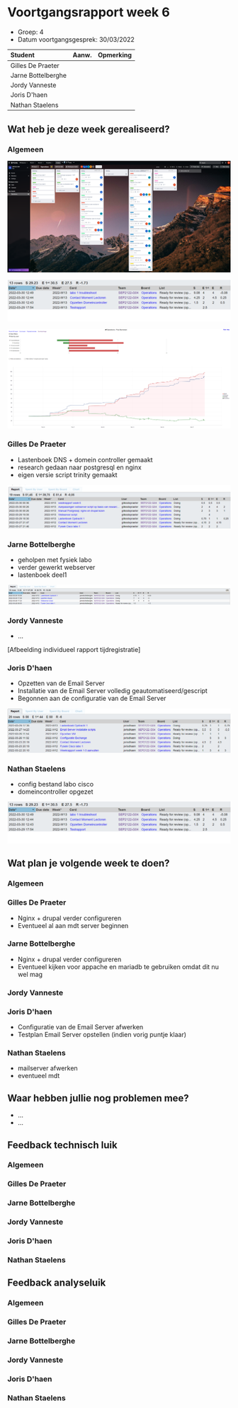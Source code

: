 # Voortgangsrapport week 6

* Groep: 4 
* Datum voortgangsgesprek: 30/03/2022

| Student            | Aanw. | Opmerking |
| :----------------- | :---- | :-------- |
| Gilles De Praeter  |       |           |
| Jarne Bottelberghe |       |           |
| Jordy Vanneste     |       |           |
| Joris D'haen       |       |           |
| Nathan Staelens    |       |           |

## Wat heb je deze week gerealiseerd?

### Algemeen

![Kanban](./Images/Algemeen/W06_KanBan.png)

![Operations](./Images/Algemeen/W06_Operations.png)

![Report](./Images/Algemeen/W06_Report.png)

### Gilles De Praeter

* Lastenboek DNS + domein controller gemaakt
* research gedaan naar postgresql en nginx
* eigen versie script trinity gemaakt

![Report Gilles](./Images/GillesDePraeter/W06_tijdGilles.png)

### Jarne Bottelberghe

* geholpen met fysiek labo
* verder gewerkt webserver
* lastenboek deel1

![](Images/JarneBottelberghe/W6TabelSpend.png)

### Jordy Vanneste

* ...

[Afbeelding individueel rapport tijdregistratie]

### Joris D'haen

* Opzetten van de Email Server
* Installatie van de Email Server volledig geautomatiseerd/gescript
* Begonnen aan de configuratie van de Email Server

![Report Joris](./Images/JorisDhaen/06/06.png)

### Nathan Staelens

* config bestand labo cisco
* domeincontroller opgezet

![Report Nathan](./Images/NathanStaelens/week06.png)

## Wat plan je volgende week te doen?

### Algemeen

### Gilles De Praeter

* Nginx + drupal verder configureren
* Eventueel al aan mdt server beginnen
### Jarne Bottelberghe

* Nginx + drupal verder configureren
* Eventueel kijken voor appache en mariadb te gebruiken omdat dit nu wel mag

### Jordy Vanneste

### Joris D'haen

* Configuratie van de Email Server afwerken
* Testplan Email Server opstellen (indien vorig puntje klaar)

### Nathan Staelens

* mailserver afwerken
* eventueel mdt

## Waar hebben jullie nog problemen mee?

* ...
* ...

## Feedback technisch luik

### Algemeen

### Gilles De Praeter

### Jarne Bottelberghe

### Jordy Vanneste

### Joris D'haen

### Nathan Staelens

## Feedback analyseluik

### Algemeen

### Gilles De Praeter

### Jarne Bottelberghe

### Jordy Vanneste

### Joris D'haen

### Nathan Staelens